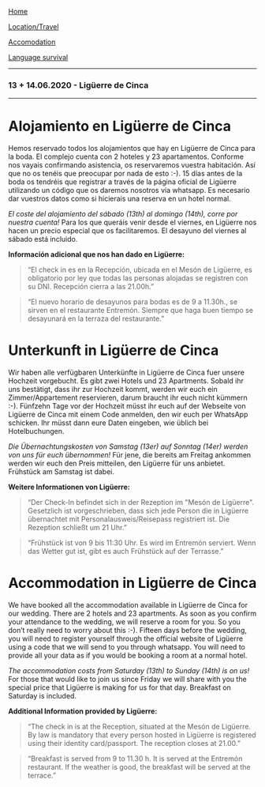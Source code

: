 [Home](./index)

[Location/Travel](./location)

[Accomodation](./accomodation)

[Language survival](./language)

___
### 13 + 14.06.2020 - Ligüerre de Cinca
___

# Alojamiento en Ligüerre de Cinca

Hemos reservado todos los alojamientos que hay en Ligüerre de Cinca para la boda. El complejo cuenta con 2 hoteles y 23 apartamentos. Conforme nos vayais confirmando asistencia, os reservaremos vuestra habitación. Así que no os tenéis que preocupar por nada de esto :-). 15 días antes de la boda os tendréis que registrar a través de la página oficial de Ligüerre utilizando un código que os daremos nosotros via whatsapp. Es necesario dar vuestros datos como si hicierais una reserva en un hotel normal. 

*El coste del alojamiento del sábado (13th) al domingo (14th), corre por nuestra cuenta!* Para los que queráis venir desde el viernes, en Ligüerre nos hacen un precio especial que os facilitaremos. El desayuno del viernes al sábado está incluido.

__Información adicional que nos han dado en Ligüerre:__

> “El check in es en la Recepción, ubicada en el Mesón de Ligüerre, es obligatorio por ley que todas las personas alojadas se registren con su DNI. Recepción cierra a las 21.00h.”

> “El nuevo horario de desayunos para bodas es de 9 a 11.30h., se sirven en el restaurante Entremón. Siempre que haga buen tiempo se desayunará en la terraza del restaurante.”

# Unterkunft in Ligüerre de Cinca
Wir haben alle verfügbaren Unterkünfte in Ligüerre de Cinca fuer unsere Hochzeit vorgebucht. Es gibt zwei Hotels und  23 Apartments. Sobald ihr uns bestätigt, dass ihr zur Hochzeit kommt, werden wir euch ein Zimmer/Appartement reservieren, darum braucht ihr euch nicht kümmern :-). Fünfzehn Tage vor der Hochzeit müsst ihr euch auf der Webseite von Ligüerre de Cinca mit einem Code anmelden, den wir euch per WhatsApp schicken. Ihr müsst dann eure Daten eingeben, wie üblich bei Hotelbuchungen.

*Die Übernachtungskosten von Samstag (13er) auf Sonntag (14er) werden von uns für euch übernommen!* Für jene, die bereits am Freitag ankommen werden wir euch den Preis mitteilen, den Ligüerre für uns anbietet. Frühstück am Samstag ist dabei.

__Weitere Informationen von Ligüerre:__

> “Der Check-In befindet sich in der Rezeption im "Mesón de Ligüerre". Gesetzlich ist vorgeschrieben, dass sich jede Person die in Ligüerre übernachtet mit Personalausweis/Reisepass registriert ist. Die Rezeption schließt um 21 Uhr.”

> “Frühstück ist von 9 bis 11:30 Uhr. Es wird im Entremón serviert. Wenn das Wetter gut ist, gibt es auch Frühstück auf der Terrasse.” 


# Accommodation in Ligüerre de Cinca

We have booked all the accommodation available in Ligüerre de Cinca for our wedding. There are 2 hotels and 23 apartments. As soon as you confirm your attendance to the wedding, we will reserve a room for you. So you don’t really need to worry about this :-). Fifteen days before the wedding, you will need to register yourself through the official website of Ligüerre using a code that we will send to you through whatsapp. You will need to provide all your data as if you would be booking a room at a normal hotel.

*The accommodation costs from Saturday (13th) to Sunday (14th) is on us!* For those that would like to join us since Friday we will share with you the special price that Ligüerre is making for us for that day. Breakfast on Saturday is included.

__Additional Information provided by Ligüerre:__

> “The check in is at the Reception, situated at the Mesón de Ligüerre. By law is mandatory that every person hosted in Ligüerre is registered using their identity card/passport. The reception closes at 21.00.”

> “Breakfast is served from 9 to 11.30 h. It is served at the Entremón restaurant. If the weather is good, the breakfast will be served at the terrace.”


